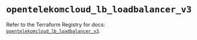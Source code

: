 # `opentelekomcloud_lb_loadbalancer_v3`

Refer to the Terraform Registry for docs: [`opentelekomcloud_lb_loadbalancer_v3`](https://registry.terraform.io/providers/opentelekomcloud/opentelekomcloud/1.36.16/docs/resources/lb_loadbalancer_v3).
